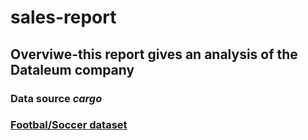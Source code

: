 # sales-report
## Overviwe-this report gives an analysis of the Dataleum company
### Data source _cargo_
### [Footbal/Soccer dataset](https://www.kaggle.com/datasets/harshalkasat/ipl-2023-squad-auction-dataset)

